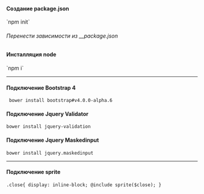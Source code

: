 <h4>Создание package.json</h4>
`npm init`
<h6>Перенести зависимости из __package.json</h6>
<h4>Инсталляция node</h4>
`npm i`

   -----------------------------------------------------
 <h4>Подключение Bootstrap 4</h4>  
 
` bower install bootstrap#v4.0.0-alpha.6`

<h4>Подключение Jquery Validator</h4>  

`bower install jquery-validation`

<h4>Подключение Jquery Maskedinput</h4> 

`bower install jquery.maskedinput`

 -----------------------------------------------------
<h4>Подключение sprite</h4>

`.close{
     display: inline-block;
     @include sprite($close);
   }`
